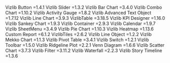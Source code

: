 
Vizlib Button =1.4.1
Vizlib Slider =1.3.2
Vizlib Bar Chart =3.4.0
Vizlib Combo Chart =1.10.2
Vizlib Activity Gauge =1.8.2
Vizlib Advanced Text Object =1.7.12
Vizlib Line Chart =3.9.3
VizlibTable =3.18.5
Vizlib KPI Designer =1.16.0
Vizlib Sankey Chart =1.9.3
Vizlib Container =2.9.3
Vizlib Calendar =1.9.7
Vizlib SheetMenu =3.4.9
Vizlib Pie Chart =1.10.3
Vizlib Heatmap =1.13.6
Custom Report =6.1.2
VizlibTiles =2.6.2
Vizlib Line Object =1.2.2
Vizlib Mekko Chart =1.1.3
Vizlib Pivot Table =3.4.1
Vizlib Switch =1.2.1
Vizlib Toolbar =1.5.0
Vizlib Ridgeline Plot =2.2.1
Venn Diagram =1.6.6
Vizlib Scatter Chart =3.7.3
Vizlib Filter =3.11.2
Vizlib Waterfall =2.2.3
Vizlib Story Timeline =1.3.6

